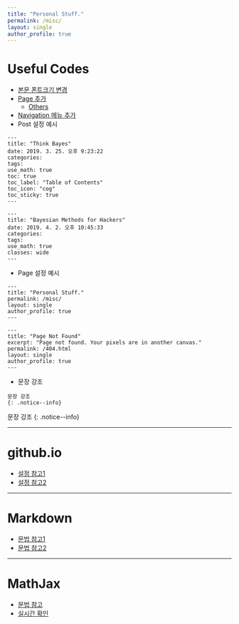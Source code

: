 ```yaml
---
title: "Personal Stuff."
permalink: /misc/
layout: single
author_profile: true
---
```


# Useful Codes
* [본문 폰트크기 변경](https://github.com/missflash/missflash.github.io/commit/273d4b95a962c96d531974ba378b272666dc6824)
* [Page 추가](https://github.com/missflash/missflash.github.io/commit/126a484a364cc69c44785f341d617a68620d8706)
  * [Others](https://github.com/mmistakes/minimal-mistakes/tree/master/docs/_pages)
* [Navigation 메뉴 추가](https://github.com/missflash/missflash.github.io/commit/39267d309f3adb76be11be2be28036c9d64f7574)
* Post 설정 예시

```
---
title: "Think Bayes"
date: 2019. 3. 25. 오후 9:23:22
categories:
tags:
use_math: true
toc: true
toc_label: "Table of Contents"
toc_icon: "cog"
toc_sticky: true
---
```

```
---
title: "Bayesian Methods for Hackers"
date: 2019. 4. 2. 오후 10:45:33
categories:
tags:
use_math: true
classes: wide
---
```

* Page 설정 예시

```
---
title: "Personal Stuff."
permalink: /misc/
layout: single
author_profile: true
---
```

```
---
title: "Page Not Found"
excerpt: "Page not found. Your pixels are in another canvas."
permalink: /404.html
layout: single
author_profile: true
---
```

* 문장 강조

```
문장 강조
{: .notice--info}
```

문장 강조
{: .notice--info}

---

# github.io
* [설정 참고1](https://mmistakes.github.io/minimal-mistakes/docs/configuration/)
* [설정 참고2](https://devinlife.com/howto/)

---

# Markdown
* [문법 참고1](https://seoulrain.net/2014/12/03/writemonkey05/)
* [문법 참고2](http://taewan.kim/post/markdown/)

---

# MathJax
* [문법 참고](http://www.onemathematicalcat.org/MathJaxDocumentation/MathJaxKorean/TeXSyntax_ko.html)
* [실시간 확인](https://cdn.rawgit.com/mathjax/MathJax/2.7.1/test/sample-dynamic-2.html)
